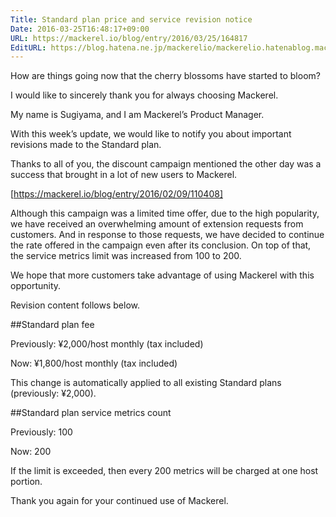 ```yaml
---
Title: Standard plan price and service revision notice
Date: 2016-03-25T16:48:17+09:00
URL: https://mackerel.io/blog/entry/2016/03/25/164817
EditURL: https://blog.hatena.ne.jp/mackerelio/mackerelio.hatenablog.mackerel.io/atom/entry/10328537792368480163
---
```


How are things going now that the cherry blossoms have started to bloom? 

I would like to sincerely thank you for always choosing Mackerel. 

My name is Sugiyama, and I am Mackerel’s Product Manager. 

With this week’s update, we would like to notify you about important revisions made to the Standard plan. 

Thanks to all of you, the discount campaign mentioned the other day was a success that brought in a lot of new users to Mackerel. 

[https://mackerel.io/blog/entry/2016/02/09/110408]

Although this campaign was a limited time offer, due to the high popularity, we have received an overwhelming amount of extension requests from customers. And in response to those requests, we have decided to continue the rate offered in the campaign even after its conclusion.  On top of that, the service metrics limit was increased from 100 to 200. 

We hope that more customers take advantage of using Mackerel with this opportunity.

Revision content follows below. 

##Standard plan fee

Previously: ¥2,000/host monthly (tax included)

Now: ¥1,800/host monthly (tax included)

This change is automatically applied to all existing Standard plans (previously: ¥2,000).

##Standard plan service metrics count

Previously: 100

Now: 200

If the limit is exceeded, then every 200 metrics will be charged at one host portion.

Thank you again for your continued use of Mackerel.

